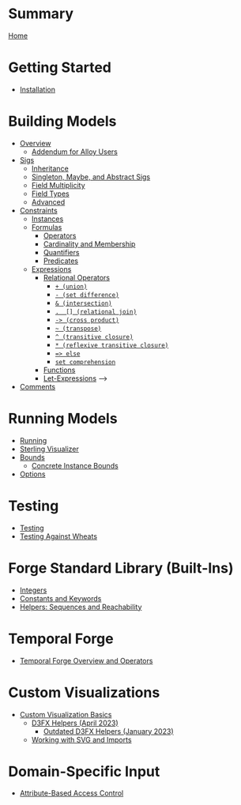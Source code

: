# Summary

[Home](./home.md)

# Getting Started

- [Installation](./getting-started/installation.md)

# Building Models

- [Overview](./building-models/overview.md)
  - [Addendum for Alloy Users](building-models/alloy-user-overview.md)
- [Sigs](./building-models/sigs/sigs.md)
  - [Inheritance](./building-models/sigs/inheritance.md)
  - [Singleton, Maybe, and Abstract Sigs](./building-models/sigs/singleton-maybe-sigs.md)
    <!-- TODO: Uncomment to deobfuscate -->
  - [Field Multiplicity]()
  - [Field Types]()  
  - [Advanced]()
  <!-- - [Field Multiplicity](./building-models/sigs/multiplicity.md)
  - [Field Types](./building-models/sigs/sig-types.md)
  
  - [Advanced](./building-models/sigs/advanced.md) -->
- [Constraints](building-models/constraints/constraints.md)
  - [Instances](./building-models/constraints/instances.md)
  <!-- - [Constraints are Rules](./building-models/constraints/constraints-are-rules.md) -->
  - [Formulas](building-models/constraints/formulas/formulas.md)
    - [Operators](building-models/constraints/formulas/operators.md)
    - [Cardinality and Membership](building-models/constraints/formulas/cardinality-membership.md)
    - [Quantifiers](building-models/constraints/formulas/quantifiers.md)
    - [Predicates](building-models/constraints/formulas/predicates.md)
  - [Expressions](building-models/constraints/expressions/expressions.md)
    - [Relational Operators](building-models/constraints/expressions/relational-expressions/relational-expressions.md)
      - [`+ (union)`](building-models/constraints/expressions/relational-expressions.md#-union)
      - [`- (set difference)`](building-models/constraints/expressions/relational-expressions.md#--set-difference)
      - [`& (intersection)`](building-models/constraints/expressions/relational-expressions.md#intersection)
      - [`.  [] (relational join)`](building-models/constraints/expressions/relational-expressions.md#-and--relational-join)
      - [`-> (cross product)`](building-models/constraints/expressions/relational-expressions.md#--cross-product)
      - [`~ (transpose)`](building-models/constraints/expressions/relational-expressions.md#-transpose)
      - [`^ (transitive closure)`](building-models/constraints/expressions/relational-expressions.md#-transitive-closure)
      - [`* (reflexive transitive closure)`](building-models/constraints/expressions/relational-expressions.md#-reflexive-transitive-closure)
      - [`=> else`](building-models/constraints/expressions/relational-expressions.md#if-then-else)
      - [`set comprehension`](building-models/constraints/expressions/relational-expressions.md#set-comprehension)
    - [Functions](building-models/constraints/expressions/functions.md)
    - [Let-Expressions](building-models/constraints/expressions/let-expressions.md) -->
- [Comments](./building-models/comments.md)

# Running Models

- [Running](./running-models/running.md)
- [Sterling Visualizer](./running-models/sterling-visualizer.md)
- [Bounds](./running-models/bounds.md)
  - [Concrete Instance Bounds](./running-models/concrete-instance-bounds.md)
- [Options](./running-models/options.md)

# Testing

- [Testing](./testing-chapter/testing.md)
- [Testing Against Wheats](./testing-chapter/wheats.md)

# Forge Standard Library (Built-Ins)

- [Integers](./forge-standard-library/integers.md)
- [Constants and Keywords](./forge-standard-library/constants-and-keywords.md)
- [Helpers: Sequences and Reachability](./forge-standard-library/helpers.md)

# Temporal Forge

- [Temporal Forge Overview and Operators](./electrum/electrum-overview.md)

# Custom Visualizations

- [Custom Visualization Basics](./sterling/custom-basics.md)  
  - [D3FX Helpers (April 2023)](./sterling/d3fx_apr23.md)
    - [Outdated D3FX Helpers (January 2023)](./sterling/d3fx.md)
  - [Working with SVG and Imports](./sterling/svg-tips.md)

# Domain-Specific Input

- [Attribute-Based Access Control](./dsl/abac.md)